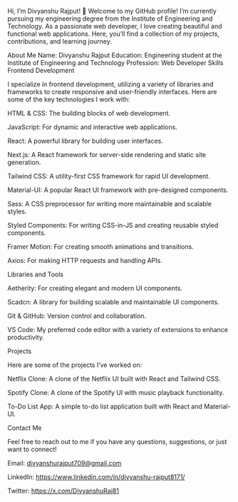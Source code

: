 Hi, I’m Divyanshu Rajput! 👋
Welcome to my GitHub profile! I’m currently pursuing my engineering degree from the Institute of Engineering and Technology. As a passionate web developer, I love creating beautiful and functional web applications. Here, you’ll find a collection of my projects, contributions, and learning journey.

About Me
Name: Divyanshu Rajput
Education: Engineering student at the Institute of Engineering and Technology
Profession: Web Developer
Skills
Frontend Development

I specialize in frontend development, utilizing a variety of libraries and frameworks to create responsive and user-friendly interfaces. Here are some of the key technologies I work with:

HTML & CSS: The building blocks of web development.

JavaScript: For dynamic and interactive web applications.

React: A powerful library for building user interfaces.

Next.js: A React framework for server-side rendering and static site generation.

Tailwind CSS: A utility-first CSS framework for rapid UI development.

Material-UI: A popular React UI framework with pre-designed components.

Sass: A CSS preprocessor for writing more maintainable and scalable styles.

Styled Components: For writing CSS-in-JS and creating reusable styled components.

Framer Motion: For creating smooth animations and transitions.

Axios: For making HTTP requests and handling APIs.

Libraries and Tools

Aetherity: For creating elegant and modern UI components.

Scadcn: A library for building scalable and maintainable UI components.

Git & GitHub: Version control and collaboration.

VS Code: My preferred code editor with a variety of extensions to enhance productivity.

Projects

Here are some of the projects I’ve worked on:


Netflix Clone: A clone of the Netflix UI built with React and Tailwind CSS.

Spotify Clone: A clone of the Spotify UI with music playback functionality.

To-Do List App: A simple to-do list application built with React and Material-UI.

Contact Me

Feel free to reach out to me if you have any questions, suggestions, or just want to connect!

Email: divyanshurajput709@gmail.com

LinkedIn: https://www.linkedin.com/in/divyanshu-rajput8171/

Twitter: https://x.com/DivyanshuRaj81

